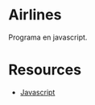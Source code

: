 # Airlines

Programa en javascript.

# Resources

- [Javascript](https://es.wikipedia.org/wiki/JavaScript)